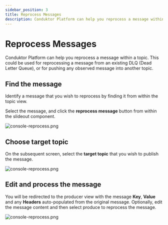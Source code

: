 ```yaml
---
sidebar_position: 3
title: Reprocess Messages
description: Conduktor Platform can help you reprocess a message within a topic. This could be used for reprocessing a message from an existing DLQ (Dead Letter Queue), or for pushing any observed message into another topic.
---
```


# Reprocess Messages

Conduktor Platform can help you reprocess a message within a topic. This could be used for reprocessing a message from an existing DLQ (Dead Letter Queue), or for pushing any observed message into another topic.

## Find the message

Identify a message that you wish to reprocess by finding it from within the topic view.

Select the message, and click the **reprocess message** button from within the slideout component.

![console-reprocess.png](/img/console/console-reprocess.png)

## Choose target topic

On the subsequent screen, select the **target topic** that you wish to publish the message.

![console-reprocess.png](/img/console/console-reprocess-2.png)

## Edit and process the message

You will be redirected to the producer view with the message **Key**, **Value** and any **Headers** auto-populated from the original message. Optionally, edit the message content and then select produce to reprocess the message.

![console-reprocess.png](/img/console/console-reprocess-3.png)
